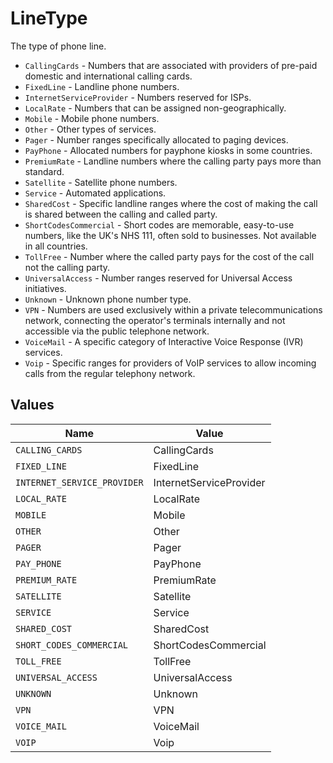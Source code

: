 # LineType

The type of phone line.
  * `CallingCards` - Numbers that are associated with providers of pre-paid domestic and international calling cards.
  * `FixedLine` - Landline phone numbers.
  * `InternetServiceProvider` - Numbers reserved for ISPs.
  * `LocalRate` - Numbers that can be assigned non-geographically.
  * `Mobile` - Mobile phone numbers.
  * `Other` - Other types of services.
  * `Pager` - Number ranges specifically allocated to paging devices.
  * `PayPhone` - Allocated numbers for payphone kiosks in some countries.
  * `PremiumRate` - Landline numbers where the calling party pays more than standard.
  * `Satellite` - Satellite phone numbers.
  * `Service` - Automated applications.
  * `SharedCost` - Specific landline ranges where the cost of making the call is shared between the calling and called party.
  * `ShortCodesCommercial` - Short codes are memorable, easy-to-use numbers, like the UK's NHS 111, often sold to businesses. Not available in all countries.
  * `TollFree` - Number where the called party pays for the cost of the call not the calling party.
  * `UniversalAccess` - Number ranges reserved for Universal Access initiatives.
  * `Unknown` - Unknown phone number type.
  * `VPN` - Numbers are used exclusively within a private telecommunications network, connecting the operator's terminals internally and not accessible via the public telephone network.
  * `VoiceMail` - A specific category of Interactive Voice Response (IVR) services.
  * `Voip` - Specific ranges for providers of VoIP services to allow incoming calls from the regular telephony network.



## Values

| Name                        | Value                       |
| --------------------------- | --------------------------- |
| `CALLING_CARDS`             | CallingCards                |
| `FIXED_LINE`                | FixedLine                   |
| `INTERNET_SERVICE_PROVIDER` | InternetServiceProvider     |
| `LOCAL_RATE`                | LocalRate                   |
| `MOBILE`                    | Mobile                      |
| `OTHER`                     | Other                       |
| `PAGER`                     | Pager                       |
| `PAY_PHONE`                 | PayPhone                    |
| `PREMIUM_RATE`              | PremiumRate                 |
| `SATELLITE`                 | Satellite                   |
| `SERVICE`                   | Service                     |
| `SHARED_COST`               | SharedCost                  |
| `SHORT_CODES_COMMERCIAL`    | ShortCodesCommercial        |
| `TOLL_FREE`                 | TollFree                    |
| `UNIVERSAL_ACCESS`          | UniversalAccess             |
| `UNKNOWN`                   | Unknown                     |
| `VPN`                       | VPN                         |
| `VOICE_MAIL`                | VoiceMail                   |
| `VOIP`                      | Voip                        |